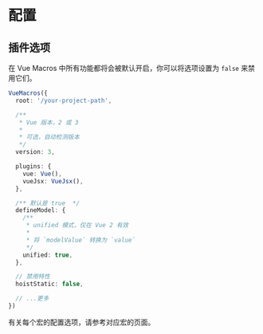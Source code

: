 # 配置

## 插件选项

在 Vue Macros 中所有功能都将会被默认开启，你可以将选项设置为 `false` 来禁用它们。

```ts
VueMacros({
  root: '/your-project-path',

  /**
   * Vue 版本，2 或 3
   *
   * 可选，自动检测版本
   */
  version: 3,

  plugins: {
    vue: Vue(),
    vueJsx: VueJsx(),
  },

  /** 默认是 true  */
  defineModel: {
    /**
     * unified 模式，仅在 Vue 2 有效
     *
     * 将 `modelValue` 转换为 `value`
     */
    unified: true,
  },

  // 禁用特性
  hoistStatic: false,

  // ...更多
})
```

有关每个宏的配置选项，请参考对应宏的页面。
